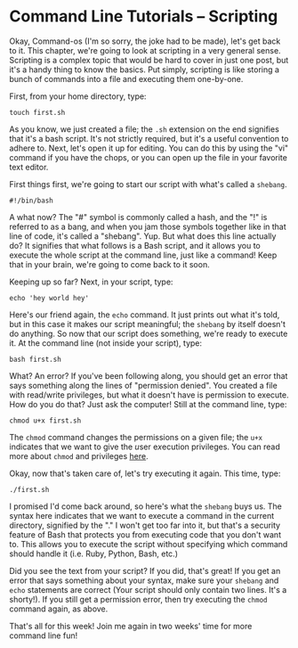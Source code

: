 # Command Line Tutorials – Scripting

Okay, Command-os (I'm so sorry, the joke had to be made), let's get back to it. This chapter, we're going to look at scripting in a very general sense. Scripting is a complex topic that would be hard to cover in just one post, but it's a handy thing to know the basics. Put simply, scripting is like storing a bunch of commands into a file and executing them one-by-one.

First, from your home directory, type:

```
touch first.sh
```

As you know, we just created a file; the `.sh` extension on the end signifies that it's a bash script. It's not strictly required, but it's a useful convention to adhere to. Next, let's open it up for editing. You can do this by using the "vi" command if you have the chops, or you can open up the file in your favorite text editor.

First things first, we're going to start our script with what's called a `shebang`.

```
#!/bin/bash
```

A what now? The "#" symbol is commonly called a hash, and the "!" is referred to as a bang, and when you jam those symbols together like in that line of code, it's called a "shebang". Yup. But what does this line actually do? It signifies that what follows is a Bash script, and it allows you to execute the whole script at the command line, just like a command! Keep that in your brain, we're going to come back to it soon.

Keeping up so far? Next, in your script, type:

```
echo 'hey world hey'
```

Here's our friend again, the `echo` command. It just prints out what it's told, but in this case it makes our script meaningful; the `shebang` by itself doesn't do anything. So now that our script does something, we're ready to execute it. At the command line (not inside your script), type:

```
bash first.sh
```

What? An error? If you've been following along, you should get an error that says something along the lines of "permission denied". You created a file with read/write privileges, but what it doesn't have is permission to execute. How do you do that? Just ask the computer! Still at the command line, type:

```
chmod u+x first.sh
```

The `chmod` command changes the permissions on a given file; the `u+x` indicates that we want to give the *u*ser e*x*ecution privileges. You can read more about `chmod` and privileges [here]("http://en.wikipedia.org/wiki/Chmod").

Okay, now that's taken care of, let's try executing it again. This time, type:

```
./first.sh
```

I promised I'd come back around, so here's what the `shebang` buys us. The syntax here indicates that we want to execute a command in the current directory, signified by the "." I won't get too far into it, but that's a security feature of Bash that protects you from executing code that you don't want to. This allows you to execute the script without specifying which command should handle it (i.e. Ruby, Python, Bash, etc.)

Did you see the text from your script? If you did, that's great! If you get an error that says something about your syntax, make sure your `shebang` and `echo` statements are correct (Your script should only contain two lines. It's a shorty!). If you still get a permission error, then try executing the `chmod` command again, as above.

That's all for this week! Join me again in two weeks' time for more command line fun!
